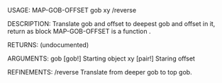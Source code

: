 USAGE:
     MAP-GOB-OFFSET gob xy /reverse

DESCRIPTION:
     Translate gob and offset to deepest gob and offset in it, return as block
     MAP-GOB-OFFSET is a function .

RETURNS:
    (undocumented)

ARGUMENTS:
    gob [gob!]
        Starting object
    xy [pair!]
        Staring offset

REFINEMENTS:
    /reverse
        Translate from deeper gob to top gob.
